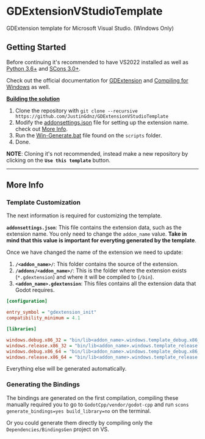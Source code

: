 # GDExtensionVStudioTemplate
GDExtension template for Microsoft Visual Studio. (Windows Only)


## Getting Started
Before continuing it's recommended to have VS2022 installed as well as [Python 3.6+](https://www.python.org/downloads/windows/) and [SCons 3.0+](https://pypi.org/project/SCons/).

Check out the official documentation for [GDExtension](https://docs.godotengine.org/en/stable/tutorials/scripting/gdextension/index.html) and [Compiling for Windows](https://docs.godotengine.org/en/stable/contributing/development/compiling/compiling_for_windows.html) as well.

<ins>**Building the solution**</ins>

1. Clone the repository with `git clone --recursive https://github.com/JustinGdnz/GDExtensionVStudioTemplate`
2. Modify the [addonsettings.json](https://github.com/JustinGdnz/GDExtensionVStudioTemplate/blob/master/addonsettings.json) file for setting up the extension name. check out [More Info](#more-info).
3. Run the [Win-Generate.bat](https://github.com/JustinGdnz/GDExtensionVStudioTemplate/blob/master/scripts/Win-Genenerate.bat) file found on the `scripts` folder.
4. Done.

**NOTE**: Cloning it's not recommended, instead make a new repository by clicking on the **`Use this template`** button.

***

## More Info
### **Template Customization**
The next information is required for customizing the template.

**`addonsettings.json`**:
This file contains the extension data, such as the extension name. You only need to change the `addon_name` value. **Take in mind that this value is important for everyting generated by the template**.

Once we have changed the name of the extension we need to update:
1. **`/<addon_name>/`**: This folder contains the source of the extension.
2. **`/addons/<addon_name>/`**: This is the folder where the extension exists (`*.gdextension`) and where it will be compiled to (`/bin`).
3. **`<addon_name>.gdextension`**: This files contains all the extension data that Godot requires.

```ini
[configuration]

entry_symbol = "gdextension_init"
compatibility_minimum = 4.1

[libraries]

windows.debug.x86_32 = "bin/lib<addon_name>.windows.template_debug.x86_32.dll"
windows.release.x86_32 = "bin/lib<addon_name>.windows.template_release.x86_32.dll"
windows.debug.x86_64 = "bin/lib<addon_name>.windows.template_debug.x86_64.dll"
windows.release.x86_64 = "bin/lib<addon_name>.windows.template_release.x86_64.dll"
```

Everything else will be generated automatically.

### **Generating the Bindings**
The bindings are generated on the first compilation, compiling these manually required you to go to `GodotCpp/vendor/godot-cpp` and run `scons generate_bindings=yes build_library=no` on the terminal.

Or you could generate them directly by compiling only the `Dependencies/BindingsGen` project on VS.
